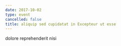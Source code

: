 ```yaml
---
date: 2017-10-02
type: event
cancelled: false
title: aliquip sed cupidatat in Excepteur ut esse
---
```

dolore reprehenderit nisi